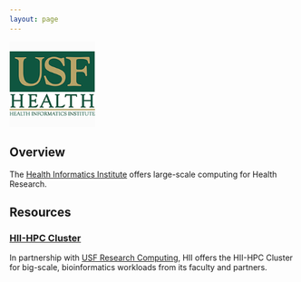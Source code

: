 ```yaml
---
layout: page
---
```


<img src="images/usf-hii-logo.png" border="0" width="30%" height="30%" />
<br/>

## Overview

The [Health Informatics Institute](http://www.hii.usf.edu) offers large-scale computing for Health Research.

## Resources

### [HII-HPC Cluster](pages/hii-hpc.html)

In partnership with [USF Research Computing](http://www.usf.edu/it/research-computing/),
HII offers the HII-HPC Cluster for big-scale, bioinformatics workloads from its
faculty and partners.
